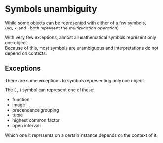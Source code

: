 
# Symbols unambiguity

While some objects can be represented with either of a few symbols,  
(eg, $\times$ and $\cdot$ both represent the *multiplication operation*)

With very few exceptions, almost all mathematical symbols represent only one object.  
Because of this, most symbols are unambiguous and interpretations do not depend on contexts.

## Exceptions

There are some exceptions to symbols representing only one object.

The $(\ ,\ )$ symbol can represent one of these:

* function
* image
* precendence grouping
* tuple
* highest common factor
* open intervals

Which one it represents on a certain instance depends on the context of it.
